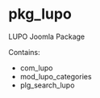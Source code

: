 pkg_lupo
===================

LUPO Joomla Package

Contains:
- com_lupo
- mod_lupo_categories
- plg_search_lupo
